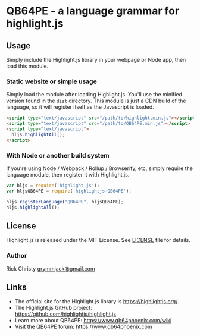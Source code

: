 # QB64PE - a language grammar for highlight.js

## Usage

Simply include the Highlight.js library in your webpage or Node app, then load this module.

### Static website or simple usage

Simply load the module after loading Highlight.js.  You'll use the minified version found in the `dist` directory.  This module is just a CDN build of the language, so it will register itself as the Javascript is loaded.

```html
<script type="text/javascript" src="/path/to/highlight.min.js"></script>
<script type="text/javascript" src="/path/to/QB64PE.min.js"></script>
<script type="text/javascript">
  hljs.highlightAll();
</script>
```

### With Node or another build system

If you're using Node / Webpack / Rollup / Browserify, etc, simply require the language module, then register it with Highlight.js.

```javascript
var hljs = require('highlight.js');
var hljsQB64PE = require('highlightjs-QB64PE');

hljs.registerLanguage("QB64PE", hljsQB64PE);
hljs.highlightAll();
```

## License

Highlight.js is released under the MIT License. See [LICENSE][1] file
for details.

### Author

Rick Christy <grymmjack@gmail.com>

## Links

- The official site for the Highlight.js library is <https://highlightjs.org/>.
- The Highlight.js GitHub project: <https://github.com/highlightjs/highlight.js>
- Learn more about QB64PE: <https://www.qb64phoenix.com/wiki>
- Visit the QB64PE forum: <https://www.qb64phoenix.com>

[1]: https://github.com/grymmjack/highlightjs-QB64PE/blob/master/LICENSE
